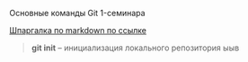 Основные команды Git 1-семинара

[Шпаргалка по markdown по ссылке](http://konvut.github.io/k50articles/)

>**git init** – инициализация локального репозитория
ыыв
> 
